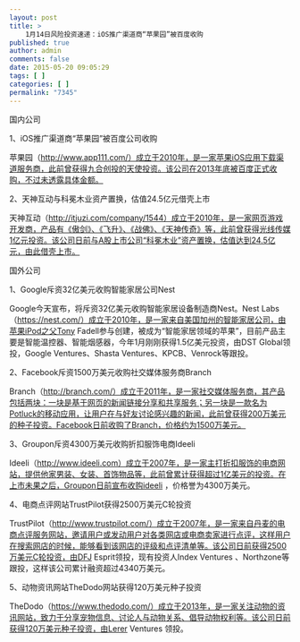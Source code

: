 ```yaml
---
layout: post
title: >
    1月14日风险投资速递：iOS推广渠道商“苹果园”被百度收购
published: true
author: admin
comments: false
date: 2015-05-20 09:05:29
tags: [ ]
categories: [ ]
permalink: "7345"
---
```



国内公司

1、iOS推广渠道商“苹果园”被百度公司收购

苹果园（http://www.app111.com/）成立于2010年，是一家苹果iOS应用下载渠道服务商，此前曾获得九合创投的天使投资。该公司在2013年底被百度正式收购，不过未透露具体金额。

2、天神互动与科冕木业资产置换，估值24.5亿元借壳上市

天神互动（http://itjuzi.com/company/1544）成立于2010年，是一家网页游戏开发商，产品有《傲剑》、《飞升》、《战佛》、《天神传奇》等，此前曾获得光线传媒1亿元投资。该公司日前与A股上市公司“科冕木业”资产置换，估值达到24.5亿元，由此借壳上市。

国外公司

1、Google斥资32亿美元收购智能家居公司Nest

Google今天宣布，将斥资32亿美元收购智能家居设备制造商Nest。Nest Labs（https://nest.com/）成立于2010年，是一家来自美国加州的智能家居公司，由苹果iPod之父Tony Fadell参与创建，被成为“智能家居领域的苹果”，目前产品主要是智能温控器、智能烟感器，今年1月刚刚获得1.5亿美元投资，由DST Global领投，Google Ventures、Shasta Ventures、KPCB、Venrock等跟投。

2、Facebook斥资1500万美元收购社交媒体服务商Branch

Branch（http://branch.com/）成立于2011年，是一家社交媒体服务商，其产品包括两块：一块是基于网页的新闻链接分享和共享服务；另一块是一款名为Potluck的移动应用，让用户在与好友讨论感兴趣的新闻，此前曾获得200万美元的种子投资。Facebook日前收购了Branch，价格约为1500万美元。

3、Groupon斥资4300万美元收购折扣服饰电商Ideeli

Ideeli（http://www.ideeli.com）成立于2007年，是一家主打折扣服饰的电商网站，提供他家男装、女装、首饰物品等，此前曾累计获得超过1亿美元的投资。在上市未果之后，Groupon日前宣布收购ideeli ，价格誉为4300万美元。

4、电商点评网站TrustPilot获得2500万美元C轮投资

TrustPilot（http://www.trustpilot.com/）成立于2007年，是一家来自丹麦的电商点评服务网站，邀请用户或发动用户对各类网店或电商卖家进行点评，这样用户在搜索网店的时候，能够看到该网店的评级和点评清单等。该公司日前获得2500万美元C轮投资，由DFJ Esprit领投，现有投资人Index Ventures 、Northzone等跟投，这样该公司累计融资超过4340万美元。

5、动物资讯网站TheDodo网站获得120万美元种子投资

TheDodo（https://www.thedodo.com/）成立于2013年，是一家关注动物的资讯网站，致力于分享宠物信息、讨论人与动物关系、倡导动物权利等。该公司日前获得120万美元种子投资，由Lerer Ventures 领投。